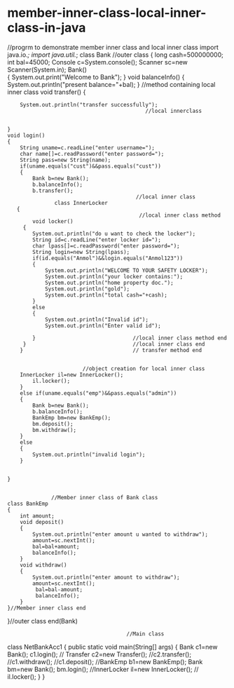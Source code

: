 # member-inner-class-local-inner-class-in-java



//progrm to demonstrate member inner class and local inner class
import java.io.*;
import java.util.*;
class Bank    //outer class
{
    long cash=500000000;
    int bal=45000;
    Console c=System.console();
    Scanner sc=new Scanner(System.in);
    Bank()   
    {
     System.out.print("Welcome to Bank");
    }
    void balanceInfo()
    {
        System.out.println("present balance="+bal);
    }
                                        //method containing local inner class
    void transfer() 
    {

        System.out.println("transfer successfully");
                                                //local innerclass

      
    }
    void login()
    {
        String uname=c.readLine("enter username=");
        char name[]=c.readPassword("enter password=");
        String pass=new String(name);
        if(uname.equals("cust")&&pass.equals("cust"))
        {
            Bank b=new Bank();
            b.balanceInfo();
            b.transfer();
                                             //local inner class
                   class InnerLocker
       {
                                              //local inner class method
            void locker()                         
         {
            System.out.println("do u want to check the locker");
            String id=c.readLine("enter locker id=");
            char lpass[]=c.readPassword("enter password=");
            String login=new String(lpass);
            if(id.equals("Anmol")&&login.equals("Anmol123"))
            {
                System.out.println("WELCOME TO YOUR SAFETY LOCKER");
                System.out.println("your locker contains:");
                System.out.println("home property doc.");
                System.out.println("gold");
                System.out.println("total cash="+cash);
            }
            else
            {
                System.out.println("Invalid id");
                System.out.println("Enter valid id");
       
            }                               //local inner class method end
         }                                  //local inner class end
        }                                   // transfer method end


                            //object creation for local inner class
        InnerLocker il=new InnerLocker();
            il.locker();
        }
        else if(uname.equals("emp")&&pass.equals("admin"))
        {
            Bank b=new Bank();
            b.balanceInfo();
            BankEmp bm=new BankEmp();
            bm.deposit();
            bm.withdraw();
        }
        else
        {
            System.out.println("invalid login");
        }
       
        
    }


                  //Member inner class of Bank class
    class BankEmp
    {
        int amount;
        void deposit()
        {
            System.out.println("enter amount u wanted to withdraw");
            amount=sc.nextInt();
            bal=bal+amount;
            balanceInfo();
        }
        void withdraw()
        {
            System.out.println("enter amount to withdraw");
            amount=sc.nextInt();
             bal=bal-amount;
             balanceInfo();
        }
    }//Member inner class end
}//outer class end(Bank)

                                          //Main class
class NetBankAcc1
{
    public static void main(String[] args)
    {
        Bank c1=new Bank();
        c1.login();
      //  Transfer c2=new Transfer();
        //c2.transfer();
        //c1.withdraw();
        //c1.deposit();
        //BankEmp b1=new BankEmp();
        Bank bm=new Bank();
        bm.login();
       //InnerLocker il=new InnerLocker();
         //   il.locker();
    }
}
